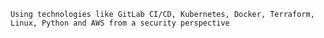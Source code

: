 `` Using technologies like GitLab CI/CD, Kubernetes, Docker, Terraform, Linux, Python and AWS from a security perspective ``